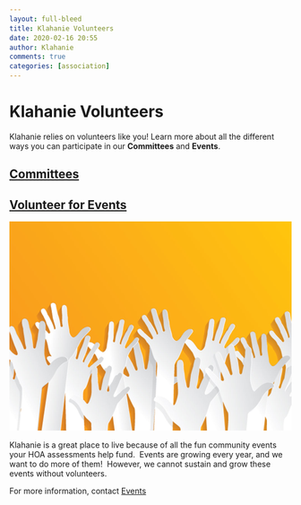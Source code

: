 ```yaml
---
layout: full-bleed
title: Klahanie Volunteers
date: 2020-02-16 20:55
author: Klahanie
comments: true
categories: [association]
---
```

<div class="red-box col-sm-12 pl-4 pr-4">
<h1 class="text-center pb-4	">Klahanie Volunteers</h1>

<p class="lead">Klahanie relies on volunteers like you! Learn more about all the different ways you can participate in our <strong>Committees</strong> and <strong>Events</strong>. </p>
</div>

<div class="row committee-row col-sm-12 p-0 m-0">
	<div class="col-sm-5  align-self-center justify-content-center">
		<h2 class="text-center"><a href="/volunteer-committees.html">Committees</a></h2>
		<h2 class="text-center"><a href="https://yourvolunteers.com/vol?rz4teoaqi65vdk3j1uj7kamhwygsy">Volunteer for Events</a></h2>
	</div>
	<div class="col-sm-7 p-0 m-0 text-right">
		<img src="/images/volunteers-CROPPED-Larger.jpg">
	</div>
</div>
<div class="row event-row m-0 p-4 mt-4">
<p>Klahanie is a great place to live because of all the fun community events your HOA assessments help fund.  Events are growing every year, and we want to do more of them!  However, we cannot sustain and grow these events without volunteers. </p>

<p>For more information, contact <a href="mailto:events@klahanie.com">Events</a></p>
</div>